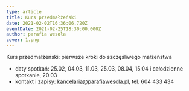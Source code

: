 ```yaml
---
type: article
title: Kurs przedmałżeński
date: 2021-02-02T16:36:06.720Z
eventDate: 2021-02-25T18:30:00.000Z
author: parafia wesoła
cover: 1.png
---
```

<!--StartFragment-->

Kurs przedmałżeński: pierwsze kroki do szczęśliwego małżeństwa

* daty spotkań: 25.02, 04.03, 11.03, 25.03, 08.04, 15.04 i całodzienne spotkanie, 20.03
* kontakt i zapisy: kancelaria@parafiawesola.pl, tel. 604 433 434

<!--EndFragment-->